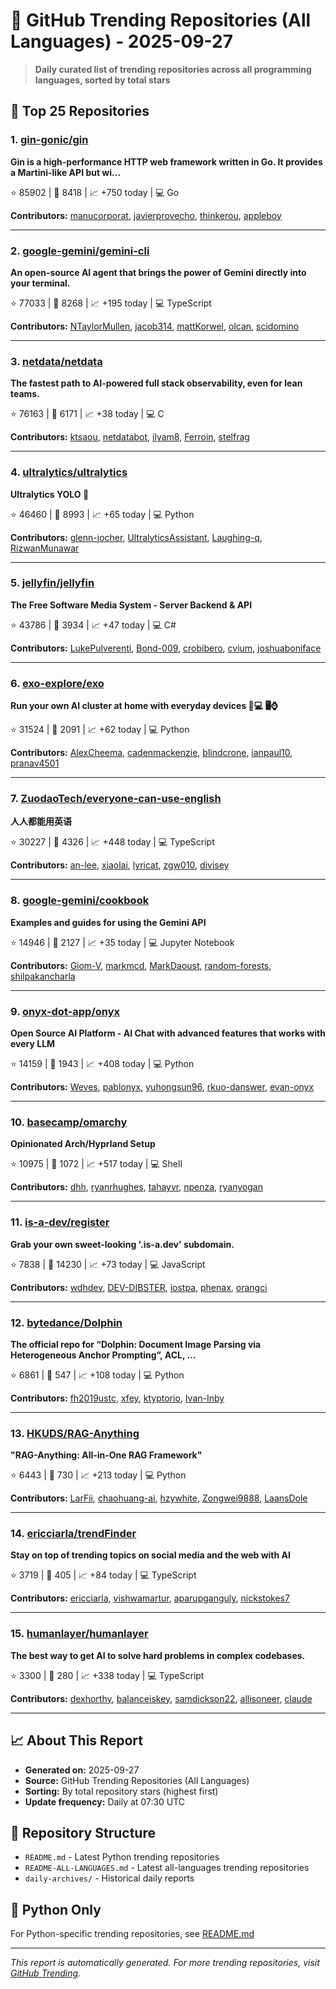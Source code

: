 # 🌟 GitHub Trending Repositories (All Languages) - 2025-09-27

> **Daily curated list of trending repositories across all programming languages, sorted by total stars**

## 🚀 Top 25 Repositories

### 1. [gin-gonic/gin](https://github.com/gin-gonic/gin)

**Gin is a high-performance HTTP web framework written in Go. It provides a Martini-like API but wi...**

⭐ 85902 | 🍴 8418 | 📈 +750 today | 💻 Go

**Contributors:** [manucorporat](https://github.com/manucorporat), [javierprovecho](https://github.com/javierprovecho), [thinkerou](https://github.com/thinkerou), [appleboy](https://github.com/appleboy)

---

### 2. [google-gemini/gemini-cli](https://github.com/google-gemini/gemini-cli)

**An open-source AI agent that brings the power of Gemini directly into your terminal.**

⭐ 77033 | 🍴 8268 | 📈 +195 today | 💻 TypeScript

**Contributors:** [NTaylorMullen](https://github.com/NTaylorMullen), [jacob314](https://github.com/jacob314), [mattKorwel](https://github.com/mattKorwel), [olcan](https://github.com/olcan), [scidomino](https://github.com/scidomino)

---

### 3. [netdata/netdata](https://github.com/netdata/netdata)

**The fastest path to AI-powered full stack observability, even for lean teams.**

⭐ 76163 | 🍴 6171 | 📈 +38 today | 💻 C

**Contributors:** [ktsaou](https://github.com/ktsaou), [netdatabot](https://github.com/netdatabot), [ilyam8](https://github.com/ilyam8), [Ferroin](https://github.com/Ferroin), [stelfrag](https://github.com/stelfrag)

---

### 4. [ultralytics/ultralytics](https://github.com/ultralytics/ultralytics)

**Ultralytics YOLO 🚀**

⭐ 46460 | 🍴 8993 | 📈 +65 today | 💻 Python

**Contributors:** [glenn-jocher](https://github.com/glenn-jocher), [UltralyticsAssistant](https://github.com/UltralyticsAssistant), [Laughing-q](https://github.com/Laughing-q), [RizwanMunawar](https://github.com/RizwanMunawar)

---

### 5. [jellyfin/jellyfin](https://github.com/jellyfin/jellyfin)

**The Free Software Media System - Server Backend & API**

⭐ 43786 | 🍴 3934 | 📈 +47 today | 💻 C#

**Contributors:** [LukePulverenti](https://github.com/LukePulverenti), [Bond-009](https://github.com/Bond-009), [crobibero](https://github.com/crobibero), [cvium](https://github.com/cvium), [joshuaboniface](https://github.com/joshuaboniface)

---

### 6. [exo-explore/exo](https://github.com/exo-explore/exo)

**Run your own AI cluster at home with everyday devices 📱💻 🖥️⌚**

⭐ 31524 | 🍴 2091 | 📈 +62 today | 💻 Python

**Contributors:** [AlexCheema](https://github.com/AlexCheema), [cadenmackenzie](https://github.com/cadenmackenzie), [blindcrone](https://github.com/blindcrone), [ianpaul10](https://github.com/ianpaul10), [pranav4501](https://github.com/pranav4501)

---

### 7. [ZuodaoTech/everyone-can-use-english](https://github.com/ZuodaoTech/everyone-can-use-english)

**人人都能用英语**

⭐ 30227 | 🍴 4326 | 📈 +448 today | 💻 TypeScript

**Contributors:** [an-lee](https://github.com/an-lee), [xiaolai](https://github.com/xiaolai), [lyricat](https://github.com/lyricat), [zgw010](https://github.com/zgw010), [divisey](https://github.com/divisey)

---

### 8. [google-gemini/cookbook](https://github.com/google-gemini/cookbook)

**Examples and guides for using the Gemini API**

⭐ 14946 | 🍴 2127 | 📈 +35 today | 💻 Jupyter Notebook

**Contributors:** [Giom-V](https://github.com/Giom-V), [markmcd](https://github.com/markmcd), [MarkDaoust](https://github.com/MarkDaoust), [random-forests](https://github.com/random-forests), [shilpakancharla](https://github.com/shilpakancharla)

---

### 9. [onyx-dot-app/onyx](https://github.com/onyx-dot-app/onyx)

**Open Source AI Platform - AI Chat with advanced features that works with every LLM**

⭐ 14159 | 🍴 1943 | 📈 +408 today | 💻 Python

**Contributors:** [Weves](https://github.com/Weves), [pablonyx](https://github.com/pablonyx), [yuhongsun96](https://github.com/yuhongsun96), [rkuo-danswer](https://github.com/rkuo-danswer), [evan-onyx](https://github.com/evan-onyx)

---

### 10. [basecamp/omarchy](https://github.com/basecamp/omarchy)

**Opinionated Arch/Hyprland Setup**

⭐ 10975 | 🍴 1072 | 📈 +517 today | 💻 Shell

**Contributors:** [dhh](https://github.com/dhh), [ryanrhughes](https://github.com/ryanrhughes), [tahayvr](https://github.com/tahayvr), [npenza](https://github.com/npenza), [ryanyogan](https://github.com/ryanyogan)

---

### 11. [is-a-dev/register](https://github.com/is-a-dev/register)

**Grab your own sweet-looking '.is-a.dev' subdomain.**

⭐ 7838 | 🍴 14230 | 📈 +73 today | 💻 JavaScript

**Contributors:** [wdhdev](https://github.com/wdhdev), [DEV-DIBSTER](https://github.com/DEV-DIBSTER), [iostpa](https://github.com/iostpa), [phenax](https://github.com/phenax), [orangci](https://github.com/orangci)

---

### 12. [bytedance/Dolphin](https://github.com/bytedance/Dolphin)

**The official repo for “Dolphin: Document Image Parsing via Heterogeneous Anchor Prompting”, ACL, ...**

⭐ 6861 | 🍴 547 | 📈 +108 today | 💻 Python

**Contributors:** [fh2019ustc](https://github.com/fh2019ustc), [xfey](https://github.com/xfey), [ktyptorio](https://github.com/ktyptorio), [Ivan-Inby](https://github.com/Ivan-Inby)

---

### 13. [HKUDS/RAG-Anything](https://github.com/HKUDS/RAG-Anything)

**"RAG-Anything: All-in-One RAG Framework"**

⭐ 6443 | 🍴 730 | 📈 +213 today | 💻 Python

**Contributors:** [LarFii](https://github.com/LarFii), [chaohuang-ai](https://github.com/chaohuang-ai), [hzywhite](https://github.com/hzywhite), [Zongwei9888](https://github.com/Zongwei9888), [LaansDole](https://github.com/LaansDole)

---

### 14. [ericciarla/trendFinder](https://github.com/ericciarla/trendFinder)

**Stay on top of trending topics on social media and the web with AI**

⭐ 3719 | 🍴 405 | 📈 +84 today | 💻 TypeScript

**Contributors:** [ericciarla](https://github.com/ericciarla), [vishwamartur](https://github.com/vishwamartur), [aparupganguly](https://github.com/aparupganguly), [nickstokes7](https://github.com/nickstokes7)

---

### 15. [humanlayer/humanlayer](https://github.com/humanlayer/humanlayer)

**The best way to get AI to solve hard problems in complex codebases.**

⭐ 3300 | 🍴 280 | 📈 +338 today | 💻 TypeScript

**Contributors:** [dexhorthy](https://github.com/dexhorthy), [balanceiskey](https://github.com/balanceiskey), [samdickson22](https://github.com/samdickson22), [allisoneer](https://github.com/allisoneer), [claude](https://github.com/claude)

---


## 📈 About This Report

- **Generated on:** 2025-09-27
- **Source:** GitHub Trending Repositories (All Languages)
- **Sorting:** By total repository stars (highest first)
- **Update frequency:** Daily at 07:30 UTC

## 🔗 Repository Structure

- `README.md` - Latest Python trending repositories
- `README-ALL-LANGUAGES.md` - Latest all-languages trending repositories
- `daily-archives/` - Historical daily reports

## 🐍 Python Only

For Python-specific trending repositories, see [README.md](./README.md)

---

*This report is automatically generated. For more trending repositories, visit [GitHub Trending](https://github.com/trending).*
